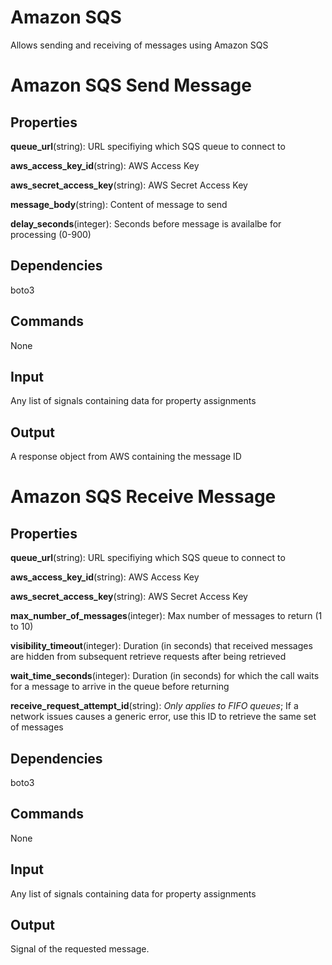 Amazon SQS
===========

Allows sending and receiving of messages using Amazon SQS

Amazon SQS Send Message
===========

Properties
--------------

**queue_url**(string): URL specifiying which SQS queue to connect to

**aws_access_key_id**(string): AWS Access Key

**aws_secret_access_key**(string): AWS Secret Access Key

**message_body**(string): Content of message to send

**delay_seconds**(integer): Seconds before message is availalbe for processing (0-900)


Dependencies
----------------
boto3

Commands
----------------
None

Input
-------
Any list of signals containing data for property assignments

Output
---------
A response object from AWS containing the message ID


Amazon SQS Receive Message
===========

Properties
--------------

**queue_url**(string): URL specifiying which SQS queue to connect to

**aws_access_key_id**(string): AWS Access Key

**aws_secret_access_key**(string): AWS Secret Access Key

**max_number_of_messages**(integer): Max number of messages to return (1 to 10)

**visibility_timeout**(integer): Duration (in seconds) that received messages are hidden from subsequent retrieve requests after being retrieved

**wait_time_seconds**(integer): Duration (in seconds) for which the call waits for a message to arrive in the queue before returning

**receive_request_attempt_id**(string): *Only applies to FIFO queues*; If a network issues causes a generic error, use this ID to retrieve the same set of messages

Dependencies
----------------
boto3

Commands
----------------
None

Input
-------
Any list of signals containing data for property assignments

Output
---------
Signal of the requested message.
